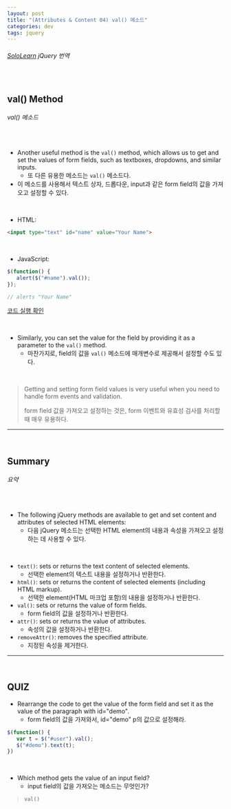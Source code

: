 ```yaml
---
layout: post
title: "(Attributes & Content 04) val() 메소드"
categories: dev
tags: jquery
---
```


###### [SoloLearn](https://www.sololearn.com/) jQuery 번역

<br>

## val() Method

###### val() 메소드

<br>

- Another useful method is the `val()` method, which allows us to get and set the values of form fields, such as textboxes, dropdowns, and similar inputs.
  - 또 다른 유용한 메소드는 `val()` 메소드다.
- 이 메소드를 사용해서 텍스트 상자, 드롭다운, input과 같은 form field의 값을 가져오고 설정할 수 있다.

<br>

- HTML:

```html
<input type="text" id="name" value="Your Name">
```

<br>

- JavaScript:

```js
$(function() {
   alert($("#name").val());
});

// alerts "Your Name"
```

[코드 실행 확인](https://code.sololearn.com/1110/#js)

<br>

- Similarly, you can set the value for the field by providing it as a parameter to the `val()` method.
  - 마찬가지로, field의 값을 `val()` 메소드에 매개변수로 제공해서 설정할 수도 있다.

<br>

> Getting and setting form field values is very useful when you need to handle form events and validation.
>
> form field 값을 가져오고 설정하는 것은, form 이벤트와 유효성 검사를 처리할 때 매우 유용하다.

------

<br>

## Summary

###### 요약

<br>

- The following jQuery methods are available to get and set content and attributes of selected HTML elements:
  - 다음 jQuery 메소드는 선택한 HTML element의 내용과 속성을 가져오고 설정하는 데 사용할 수 있다.

<br>

- `text()`: sets or returns the text content of selected elements.
  - 선택한 element의 텍스트 내용을 설정하거나 반환한다.
- `html()`: sets or returns the content of selected elements (including HTML markup).
  - 선택한 element(HTML 마크업 포함)의 내용을 설정하거나 반환한다.
- `val()`: sets or returns the value of form fields.
  - form field의 값을 설정하거나 반환한다.
- `attr()`: sets or returns the value of attributes.
  - 속성의 값을 설정하거나 반환한다.
- `removeAttr()`: removes the specified attribute.
  - 지정된 속성을 제거한다.

------

<br>

## QUIZ

- Rearrange the code to get the value of the form field and set it as the value of the paragraph with id="demo".
  - form field의 값을 가져와서, id="demo" p의 값으로 설정해라.

```js
$(function() {
   var t = $("#user").val();
   $("#demo").text(t);
})
```

<br>

- Which method gets the value of an input field?
  - input field의 값을 가져오는 메소드는 무엇인가?

> `val()`

<br>